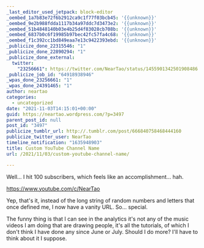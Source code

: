 ```yaml
---
_last_editor_used_jetpack: block-editor
_oembed_1a7b83e72f6b2912ca9c1f77f03bcb45: '{{unknown}}'
_oembed_9e2b988fdda1117b34a97ddc7d3473e2: '{{unknown}}'
_oembed_51b4848140b03e4b25d4f83028cb708b: '{{unknown}}'
_oembed_6837b0c6f19985b97bec42fc57fa4c68: '{{unknown}}'
_oembed_f1c392cc1bd849eaa7e13c9422393ebd: '{{unknown}}'
_publicize_done_22315546: "1"
_publicize_done_22890294: "1"
_publicize_done_external:
  twitter:
    "23256661": https://twitter.com/NearTao/status/1455901342501908486
_publicize_job_id: "64918938946"
_wpas_done_23256661: "1"
_wpas_done_24391465: "1"
author: neartao
categories:
  - uncategorized
date: "2021-11-03T14:15:01+00:00"
guid: https://neartao.wordpress.com/?p=3497
parent_post_id: null
post_id: "3497"
publicize_tumblr_url: http://.tumblr.com/post/666840758468444160
publicize_twitter_user: NearTao
timeline_notification: "1635948903"
title: Custom YouTube Channel Name
url: /2021/11/03/custom-youtube-channel-name/

---
```

Well... I hit 100 subscribers, which feels like an accomplishment... hah.

https://www.youtube.com/c/NearTao

Yep, that's it, instead of the long string of random numbers and letters that once defined me, I now have a vanity URL. So... special.

The funny thing is that I can see in the analytics it's not any of the music videos I am doing that are drawing people, it's all the tutorials, of which I don't think I have done any since June or July. Should I do more? I'll have to think about it I suppose.
